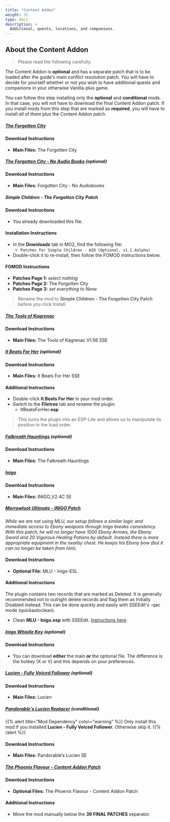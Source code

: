 ```yaml
---
title: "Content Addon"
weight: 31
type: docs
description: >
  Additional, quests, locations, and companions.
---
```


## About the Content Addon

> Please read the following carefully.

The Content Addon is **optional** and has a separate patch that is to be loaded after the guide's main conflict resolution patch. You will have to decide for yourself whether or not you wish to have additional quests and companions in your otherwise Vanilla-plus game.

You can follow this step installing only the **optional** and **conditional** mods. In that case, you will not have to download the final Content Addon patch. If you install mods from this step that are marked as **required**, you will have to install *all* of them plus the Content Addon patch.

##### [The Forgotten City](https://www.nexusmods.com/skyrimspecialedition/mods/1179?tab=files)

#### Download Instructions

* **Main Files:** The Forgotten City

##### [The Forgotten City - No Audio Books](https://www.nexusmods.com/skyrim/mods/83593?tab=files) (optional)

#### Download Instructions

* **Main Files:** Forgotten City - No Audiobooks

##### Simple Children - The Forgotten City Patch

#### Download Instructions

- You already downloaded this file.

#### Installation Instructions

- In the **Downloads** tab in MO2, find the following file:
  - `Patches for Simple Children - AIO (Optional, v1.1.4alpha)`
- Double-click it to re-install, then follow the FOMOD instructions below.

#### FOMOD Instructions

- **Patches Page 1:** *select nothing*
- **Patches Page 2:** The Forgotten City
- **Patches Page 3:** *set everything to None*

> Rename the mod to **Simple Children - The Forgotten City Patch** before you click Install.

##### [The Tools of Kagrenac](https://www.nexusmods.com/skyrimspecialedition/mods/14168?tab=files)

#### Download Instructions

* **Main Files:** The Tools of Kagrenac V1.56 SSE

##### [It Beats For Her](https://www.nexusmods.com/skyrimspecialedition/mods/22956?tab=files) (optional)

#### Download Instructions

* **Main Files:** It Beats For Her SSE

#### Additional Instructions

* Double-click **It Beats For Her** in your mod order.
* Switch to the **Filetree** tab and rename the plugin:
  * ItBeatsForHer.**esp**

> This turns the plugin into an ESP-Lite and allows us to manipulate its position in the load order.

##### [Falkreath Hauntings](https://www.nexusmods.com/skyrimspecialedition/mods/20733?tab=files) (optional)

#### Download Instructions

* **Main Files:** The Falkreath Hauntings

##### [Inigo](https://www.nexusmods.com/skyrimspecialedition/mods/1461?tab=files)

#### Download Instructions

* **Main Files:** INIGO_V2.4C SE

##### [Morrowloot Ultimate - INIGO Patch](https://www.nexusmods.com/skyrimspecialedition/mods/3058?tab=files)

*While we are not using MLU, our setup follows a similar logic and immediate access to Ebony weapons through Inigo breaks consistency. With this patch, he will no longer have 1000 Ebony Arrows, the Ebony Sword and 20 Vigorous Healing Potions by default. Instead there is more appropriate equipment in the nearby chest. He keeps his Ebony bow (but it can no longer be taken from him).*

#### Download Instructions

* **Optional File:** MLU - Inigo-ESL

#### Additional Instructions

The plugin contains two records that are marked as Deleted. It is generally recommended not to outright delete records and flag them as Initially Disabled instead. This can be done quickly and easily with SSEEdit's -qac mode (quickautoclean).

- Clean **MLU - Inigo.esp** with SSEEdit. [Instructions here](http://thephoenixflavour.com/skyrim-se/guide-resources/basic-instructions).

##### [Inigo Whistle Key](https://www.nexusmods.com/skyrimspecialedition/mods/29406?tab=files) (optional)

#### Download Instructions

* You can download **either** the main **or** the optional file. The difference is the hotkey (X or V) and this depends on your preferences.

##### [Lucien - Fully Voiced Follower](https://www.nexusmods.com/skyrimspecialedition/mods/20035?tab=files) (optional)

#### Download Instructions

* **Main Files:** Lucien

##### [Pandorable’s Lucien Replacer](https://www.nexusmods.com/skyrimspecialedition/mods/22598?tab=files) (conditional)

{{% alert title="Mod Dependency" color="warning" %}}
Only install this mod if you installed **Lucien - Fully Voiced Follower**. Otherwise skip it.
{{% /alert %}}

#### Download Instructions

* **Main Files:** Pandorable’s Lucien SE

##### [The Phoenix Flavour - Content Addon Patch](https://www.nexusmods.com/skyrimspecialedition/mods/14223?tab=files)

#### Download Instructions

- **Optional Files:** The Phoenix Flavour - Content Addon Patch

#### Additional Instructions

- Move the mod manually below the **39 FINAL PATCHES** separator.
